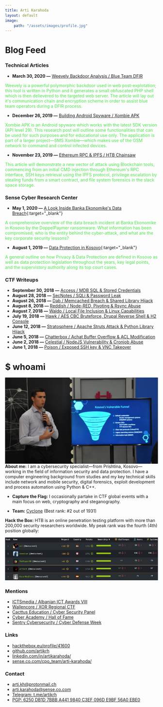 ```yaml
---
title: Arti Karahoda
layout: default
image:
    path: "/assets/images/profile.jpg"
---
```


<style>
#nav {
    display:none;
}
section {
    padding: 30px 0px 0px 0px;
}
</style>
# Blog Feed
### Technical Articles
- **March 30, 2020 —** [Weevely Backdoor Analysis / Blue Team DFIR](posts/weevely-backdoor-analysis)

<span style="color:#4ee44e;">Weevely is a powerful polymorphic backdoor used in web post-explotation; this tool is written in Python and it generates a small obfuscated PHP shell which is then delievered to the targeted web server. The article will lay out it's communication chain and encryption scheme in order to assist blue team operators during a DFIR process.</span>

- **December 26, 2019 —** [Building Android Spyware / Xombie APK](posts/building-android-spyware)

<span style="color:#4ee44e;">Xombie APK is an Android spyware which works with the latest SDK version (API level 29). This research post will outline some functionalities that can be used for such purposes and for educational use only. The application is part of a larger project—SMS Xombie—which makes use of the GSM network to command and control infected devices.</span>

- **November 23, 2019 —** [Ethereum RPC & IPFS / HTB Chainsaw](posts/htb-chainsaw-writeup)

<span style="color:#4ee44e;">This article will demonstrate a new vector of attack using Blockchain tools, commencing from an initial CMD injection through Ethereum's RPC interface, SSH keys retrieval using the IPFS protocol, privilege escalation by stealing funds from a smart contract, and file system forensics in the slack space storage.</span>

### Sense Cyber Research Center
- **May 1, 2020 —** [A Look Inside Banka Ekonomike's Data Breach](https://sense.co.com/2020/05/01/banka-ekonomike-rks-breach/){:target="_blank"}

<span style="color:#4ee44e;">A comprehensive overview of the data breach incident at Banka Ekonomike in Kosovo by the DoppelPaymer ransomware. What information has been compromised, who is the entity behind the cyber-attack, and what are the key corporate security lessons?</span>

- **August 1, 2019 —** [Data Protection in Kosovo](https://sense.co.com/2019/08/01/data-protection-ks/){:target="_blank"}

<span style="color:#4ee44e;">A general outline on how Privacy & Data Protection are defined in Kosovo as well as data protection legislation throughout the years, key legal points, and the supervistory authority along its top court cases.</span>

### CTF Writeups
- **September 30, 2018 —** [Access / MDB SQL & Stored Credentials](assets/pdfs/Access.pdf)
- **August 28, 2018 —** [SecNotes / SQLi & Password Leak](assets/pdfs/SecNotes.pdf)
- **August 26, 2018 —** [Dab / Memcached Breach & Shared Library Hijack](assets/pdfs/Dab.pdf)
- **August 8, 2018 —** [Reddish / Node-RED, Pivoting & Rsync Abuse](assets/pdfs/Reddish.pdf)
- **August 7, 2018 —** [Waldo / Local File Inclusion & Linux Capabilities](assets/pdfs/Waldo.pdf)
- **July 19, 2018 —** [Hawk / AES CBC Bruteforce, Drupal Reverse Shell & H2 Console](assets/pdfs/Hawk.pdf)
- **June 12, 2018 —** [Stratosphere / Apache Struts Attack & Python Library Hijack](assets/pdfs/Stratosphere.pdf)
- **June 5, 2018 —** [Chatterbox / Achat Buffer Overflow & ACL Modification](assets/pdfs/Chatterbox.pdf)
- **June 2, 2018 —** [Celestial / NodeJS Vulnerability & Cronjob Abuse](assets/pdfs/Celestial.pdf)
- **June 1, 2018 —** [Poison / Exposed SSH key & VNC Takeover](assets/pdfs/Poison.pdf)

# $ whoami

<img style="padding-right: 30px;" align="left" style="margin-bottom:1em;" src="assets/images/cover_2.jpg">

**About me:** I am a cybersecurity specialist—from Prishtina, Kosovo—working in the field of information security and data protection. I have a computer engineering background from studies and my key technical skills include network and mobile security, digital forensics, exploit development and process automation using Python & C++.

- **Capture the Flag:** I occasionally partake in CTF global events with a main focus on web, cryptography and steganography.

- **Team:** [Cyclone](https://www.hackthebox.eu/home/teams/profile/1219) (Best rank: #2 out of 1931)

**Hack the Box:** HTB is an online penetration testing platform with more than 200,000 security researchers worldwide. My peak rank was the fourth (4th) position globally:

<img src="assets/images/HTB-members-HoF.jpg">

### Mentions
- [ICTSmedia / Albanian ICT Awards VIII](https://ictawards.org/2019/edicioni-i-8-te-i-ict-awards-ndan-cmimet-per-historite-shqiptare-te-suksesit-ne-teknologji/)
- [Wallencore / XOR Regional CTF](https://wallencore.com/wallencore-awards-certificates-of-achievement-to-xorctf74e-2020-contest-winners/)
- [Cacttus Education / Cyber Security Panel](https://cacttus.education/cacttus-education-se-bashku-me-cyber-academy-dhe-cacttus-organizuan-panelin-mbi-sigurine-kibernetike/)
- [Cyber Academy / Hall of Fame](https://cyberacademy.co/#alumnitext)
- [Sentry Cybersecurity / Cyber Defense Week](https://sentry.co.com/2019/06/11/cyber-defense-week-2018/)

### Links
- [hackthebox.eu/profile/41600](https://www.hackthebox.eu/profile/41600)
- [github.com/artikrh](https://github.com/artikrh)
- [linkedin.com/in/artikarahoda/](https://www.linkedin.com/in/artikarahoda/)
- [sense.co.com/cpo_team/arti-karahoda/](https://sense.co.com/cpo_team/arti-karahoda/)

### Contact
- [arti.kh@protonmail.ch](mailto:arti.kh@protonmail.ch)
- [arti.karahoda@sense.co.com](mailto:arti.karahoda@sense.co.com)
- [Telegram: t.me/artikrh](https://t.me/artikrh)
- [PGP: 6250 DB1D 7BBB A441 9840 C3EF 096D E9BF 56A0 EBE0](assets/txt/pgp-pub.txt)